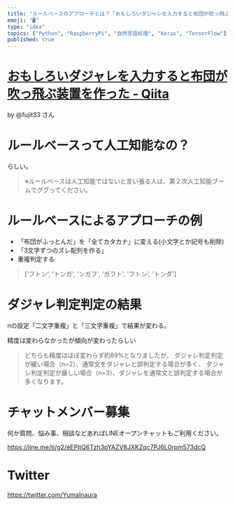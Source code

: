 ```yaml
---
title: "ルールベースのアプローチとは？「おもしろいダジャレを入力すると布団が吹っ飛ぶ装置を作った」まとめ自己学習"
emoji: "🖥"
type: "idea"
topics: ["Python", "RaspberryPi", "自然言語処理", "Keras", "TensorFlow"]
published: true
---
```


# [おもしろいダジャレを入力すると布団が吹っ飛ぶ装置を作った - Qiita](https://qiita.com/fujit33/items/dbfbd7a2aa3858067b6c#%E3%83%AB%E3%83%BC%E3%83%AB%E3%83%99%E3%83%BC%E3%82%B9%E3%81%AB%E3%82%88%E3%82%8B%E3%82%A2%E3%83%97%E3%83%AD%E3%83%BC%E3%83%81)

by @fujit33 さん

# ルールベースって人工知能なの？

らしい。

>※ルールベースは人工知能ではないと言い張る人は、第２次人工知能ブームでググってください。

# ルールベースによるアプローチの例

- 「布団がふっとんだ」を「全てカタカナ」に変える(小文字とか記号も削除)
- 「3文字ずつのズレ配列を作る」
- 重複判定する

>['フトン', 'トンガ', 'ンガフ', 'ガフト', 'フトン', 'トンダ']

# ダジャレ判定判定の結果

nの設定「二文字重複」と「三文字重複」で結果が変わる。

精度は変わらなかったが傾向が変わったらしい

>どちらも精度はほぼ変わらず約89%となりましたが、
>ダジャレ判定判定が緩い場合（n=2）、通常文をダジャレと誤判定する場合が多く、
>ダジャレ判定判定が厳しい場合（n=3）、ダジャレを通常文と誤判定する場合が多くなります。








<!-- Update From Qiita API -->

# チャットメンバー募集


何か質問、悩み事、相談などあればLINEオープンチャットもご利用ください。

https://line.me/ti/g2/eEPltQ6Tzh3pYAZV8JXKZqc7PJ6L0rpm573dcQ





# Twitter


https://twitter.com/YumaInaura


<!-- Update From Qiita API -->



